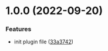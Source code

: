 # 1.0.0 (2022-09-20)


### Features

* init plugin file ([33a3742](https://github.com/JulianCataldo/remark-embed/commit/33a37426c75fd1ef94e9b4bad843c5916bf3d99f))
